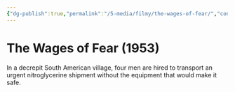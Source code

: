 ```yaml
---
{"dg-publish":true,"permalink":"/5-media/filmy/the-wages-of-fear/","contentClasses":"movie","tags":["to-watch","фильм","#Adventure","#Drama","#Thriller"]}
---
```


# The Wages of Fear (1953)
 
In a decrepit South American village, four men are hired to transport an urgent nitroglycerine shipment without the equipment that would make it safe.

